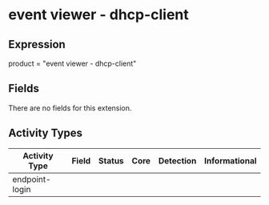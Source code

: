 event viewer - dhcp-client
==========================

Expression
----------

product = "event viewer - dhcp-client"

Fields
------

There are no fields for this extension.

Activity Types
--------------

| Activity Type  | Field | Status | Core | Detection | Informational |
| -------------- | ----- | ------ | ---- | --------- | ------------- |
| endpoint-login |       |        |      |           |               |

